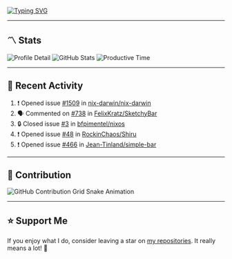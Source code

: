 [![Typing SVG](https://readme-typing-svg.demolab.com?font=&duration=2500&pause=100&center=true&vCenter=true&multiline=true&width=1000&height=60&lines=Hi+There!;Welcome+to+my+Github+profile+%F0%9F%91%8B)](https://git.io/typing-svg)

---

## 〽️ Stats

![Profile Detail](http://github-profile-summary-cards.vercel.app/api/cards/profile-details?username=phucleeuwu&theme=transparent)
![GitHub Stats](http://github-profile-summary-cards.vercel.app/api/cards/stats?username=phucleeuwu&theme=transparent)
![Productive Time](http://github-profile-summary-cards.vercel.app/api/cards/productive-time?username=phucleeuwu&theme=transparent&utcOffset=8)

---

## 📝 Recent Activity

<!--START_SECTION:activity-->
1. ❗ Opened issue [#1509](https://github.com/nix-darwin/nix-darwin/issues/1509) in [nix-darwin/nix-darwin](https://github.com/nix-darwin/nix-darwin)
2. 🗣 Commented on [#738](https://github.com/FelixKratz/SketchyBar/issues/738#issuecomment-2961336343) in [FelixKratz/SketchyBar](https://github.com/FelixKratz/SketchyBar)
3. 🔒 Closed issue [#3](https://github.com/bfpimentel/nixos/issues/3) in [bfpimentel/nixos](https://github.com/bfpimentel/nixos)
4. ❗ Opened issue [#48](https://github.com/RockinChaos/Shiru/issues/48) in [RockinChaos/Shiru](https://github.com/RockinChaos/Shiru)
5. ❗ Opened issue [#466](https://github.com/Jean-Tinland/simple-bar/issues/466) in [Jean-Tinland/simple-bar](https://github.com/Jean-Tinland/simple-bar)
<!--END_SECTION:activity-->

<!--START_SECTION:waka-->

<!--END_SECTION:waka-->

---

## 🐍 Contribution

<picture>
  <source media="(prefers-color-scheme: dark)" srcset="https://raw.githubusercontent.com/phucleeuwu/phucleeuwu/output/github-contribution-grid-snake-dark.svg">
  <source media="(prefers-color-scheme: light)" srcset="https://raw.githubusercontent.com/phucleeuwu/phucleeuwu/output/github-contribution-grid-snake.svg">
  <img alt="GitHub Contribution Grid Snake Animation" src="https://raw.githubusercontent.com/phucleeuwu/phucleeuwu/output/github-contribution-grid-snake.svg">
</picture>

---

## ⭐ Support Me

If you enjoy what I do, consider leaving a star on [my repositories](https://github.com/phucleeuwu?tab=repositories&type=source). It really means a lot! 💙
